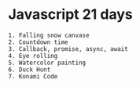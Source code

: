 # Javascript 21 days
```
1. Falling snow canvase
2. Countdown time
3. Callback, promise, async, await
4. Eye rolling
5. Watercolor painting
6. Duck Hunt
7. Konami Code
```
